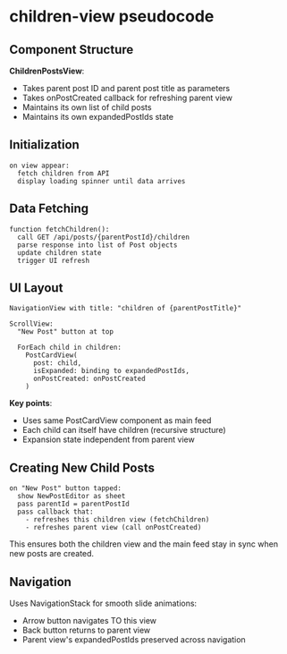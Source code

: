# children-view pseudocode

## Component Structure

**ChildrenPostsView**:
- Takes parent post ID and parent post title as parameters
- Takes onPostCreated callback for refreshing parent view
- Maintains its own list of child posts
- Maintains its own expandedPostIds state

## Initialization

```
on view appear:
  fetch children from API
  display loading spinner until data arrives
```

## Data Fetching

```
function fetchChildren():
  call GET /api/posts/{parentPostId}/children
  parse response into list of Post objects
  update children state
  trigger UI refresh
```

## UI Layout

```
NavigationView with title: "children of {parentPostTitle}"

ScrollView:
  "New Post" button at top

  ForEach child in children:
    PostCardView(
      post: child,
      isExpanded: binding to expandedPostIds,
      onPostCreated: onPostCreated
    )
```

**Key points**:
- Uses same PostCardView component as main feed
- Each child can itself have children (recursive structure)
- Expansion state independent from parent view

## Creating New Child Posts

```
on "New Post" button tapped:
  show NewPostEditor as sheet
  pass parentId = parentPostId
  pass callback that:
    - refreshes this children view (fetchChildren)
    - refreshes parent view (call onPostCreated)
```

This ensures both the children view and the main feed stay in sync when new posts are created.

## Navigation

Uses NavigationStack for smooth slide animations:
- Arrow button navigates TO this view
- Back button returns to parent view
- Parent view's expandedPostIds preserved across navigation
